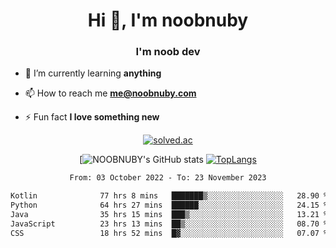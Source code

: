<h1 align="center">Hi 👋, I'm noobnuby</h1>
<h3 align="center">I'm noob dev</h3>

- 🌱 I’m currently learning **anything**

- 📫 How to reach me **me@noobnuby.com**

- ⚡ Fun fact **I love something new**

<div align="center">
  
[![solved.ac](https://solvedac-cards-starcea.paring.moe/profile/noobnuby)](https://solved.ac/profile/noobnuby)

<div>
<div align="center">

[![NOOBNUBY's GitHub stats](https://github-readme-stats.vercel.app/api?username=NOOBNUBY&show_icons=true&theme=dark)
[![TopLangs](https://github-readme-stats.vercel.app/api/top-langs/?username=NOOBNUBY&layout=compact&theme=dark)](https://github.com/anuraghazra/github-readme-stats)

</div>

<!--START_SECTION:waka-->

```txt
From: 03 October 2022 - To: 23 November 2023

Kotlin              77 hrs 8 mins   ███████▒░░░░░░░░░░░░░░░░░   28.90 %
Python              64 hrs 27 mins  ██████░░░░░░░░░░░░░░░░░░░   24.15 %
Java                35 hrs 15 mins  ███▒░░░░░░░░░░░░░░░░░░░░░   13.21 %
JavaScript          23 hrs 13 mins  ██▒░░░░░░░░░░░░░░░░░░░░░░   08.70 %
CSS                 18 hrs 52 mins  █▓░░░░░░░░░░░░░░░░░░░░░░░   07.07 %
```

<!--END_SECTION:waka-->
